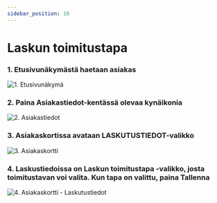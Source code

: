 ```yaml
---
sidebar_position: 10
---
```


# Laskun toimitustapa

### 1. Etusivunäkymästä haetaan asiakas

![1. Etusivunäkymä](/img/pikaohjeet/hakuehto.png)

### 2. Paina Asiakastiedot-kentässä olevaa kynäikonia

![2. Asiakastiedot](/img/pikaohjeet/Laskun_toimitustapa2.png)

### 3. Asiakaskortissa avataan LASKUTUSTIEDOT-valikko

![3. Asiakaskortti](/img/pikaohjeet/Laskun_toimitustapa3.png)

### 4. Laskustiedoissa on Laskun toimitustapa -valikko, josta toimitustavan voi valita. Kun tapa on valittu, paina Tallenna

![4. Asiakaskortti - Laskutustiedot](/img/pikaohjeet/Laskun_toimitustapa3.png)